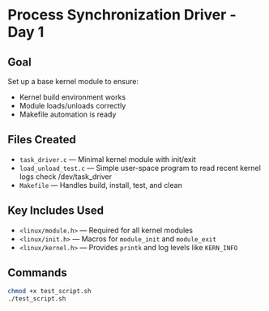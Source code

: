 # Process Synchronization Driver - Day 1

## Goal
Set up a base kernel module to ensure:
- Kernel build environment works
- Module loads/unloads correctly
- Makefile automation is ready

## Files Created
- `task_driver.c` — Minimal kernel module with init/exit
- `load_unload_test.c` — Simple user-space program to read recent kernel logs check /dev/task_driver
- `Makefile` — Handles build, install, test, and clean

## Key Includes Used
- `<linux/module.h>` — Required for all kernel modules
- `<linux/init.h>` — Macros for `module_init` and `module_exit`
- `<linux/kernel.h>` — Provides `printk` and log levels like `KERN_INFO`

## Commands
```bash
chmod +x test_script.sh
./test_script.sh